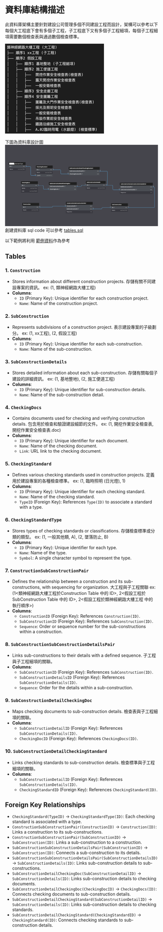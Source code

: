 # 資料庫結構描述

此資料庫架構主要針對建設公司管理多個不同建設工程而設計，架構可以參考以下
每個大工程底下會有多個子工程，子工程底下又有多個子工程細項，每個子工程細項需要數個檢查表與通過數個檢查標準。


![結構](./construction-example.png)

下圖為資料庫設計圖 ![database schema](./tables.png)
創建資料庫 sql code 可以參考 [tables.sql](./tables.sql)

以下範例將利用 [範例資料](../職安知識庫一覽表.xlsx)作為參考

## Tables

### 1. `Construction`
- Stores information about different construction projects. 存儲有關不同建設專案的資訊。 ex: (1, 類神經網路大樓工程)
- **Columns**:
  - `ID` (Primary Key): Unique identifier for each construction project.
  - `Name`: Name of the construction project.

### 2. `SubConstruction`
- Represents subdivisions of a construction project. 表示建設專案的子級劃分。 ex: (1, xx工程), (2, 假設工程)
- **Columns**:
  - `ID` (Primary Key): Unique identifier for each sub-construction.
  - `Name`: Name of the sub-construction.

### 3. `SubConstructionDetails`
- Stores detailed information about each sub-construction. 存儲有關每個子建設的詳細資訊。 ex: (1, 基地整地), (2, 施工便道工程)
- **Columns**:
  - `ID` (Primary Key): Unique identifier for sub-construction details.
  - `Name`: Name of the sub-construction detail.

### 4. `CheckingDocs`
- Contains documents used for checking and verifying construction details. 包含用於檢查和驗證建設細節的文件。 ex: (1, 開挖作業安全檢查表, 開挖作業安全檢查表.doc)
- **Columns**:
  - `ID` (Primary Key): Unique identifier for each document.
  - `Name`: Name of the checking document.
  - `Link`: URL link to the checking document.

### 5. `CheckingStandard`
- Defines various checking standards used in construction projects. 定義用於建設專案的各種檢查標準。 ex: (1, 臨時照明 (日光燈), 1)
- **Columns**:
  - `ID` (Primary Key): Unique identifier for each checking standard.
  - `Name`: Name of the checking standard.
  - `TypeID` (Foreign Key): References `Type(ID)` to associate a standard with a type.

### 6. `CheckingStandardType`
- Stores types of checking standards or classifications. 存儲檢查標準或分類的類型。 ex: (1, 一般其他類, A), (2, 墜落防止, B)
- **Columns**:
  - `ID` (Primary Key): Unique identifier for each type.
  - `Name`: Name of the type.
  - `Symbol`: A single character symbol to represent the type.

### 7. `ConstructionSubConstructionPair`
- Defines the relationship between a construction and its sub-constructions, with sequencing for organization. 大工程與子工程關聯 ex: (1<類神經網路大樓工程於Construction Table 中的 ID>, 2<假設工程於SubConstruction Table 中的 ID>, 2<假設工程於類神經網路大樓工程 中的 執行順序>)
- **Columns**:
  - `ConstructionID` (Foreign Key): References `Construction(ID)`.
  - `SubConstructionID` (Foreign Key): References `SubConstruction(ID)`.
  - `Sequence`: Order or sequence number for the sub-constructions within a construction.

### 8. `SubConstructionSubConstructionDetailsPair`
- Links sub-constructions to their details with a defined sequence. 子工程與子工程細項的關聯。
- **Columns**:
  - `SubConstructionID` (Foreign Key): References `SubConstruction(ID)`.
  - `SubConstructionDetailsID` (Foreign Key): References `SubConstructionDetails(ID)`.
  - `Sequence`: Order for the details within a sub-construction.

### 9. `SubConstructionDetailCheckingDoc`
- Maps checking documents to sub-construction details. 檢查表與子工程細項的關聯。
- **Columns**:
  - `SubConstructionDetailID` (Foreign Key): References `SubConstructionDetails(ID)`.
  - `CheckingDocID` (Foreign Key): References `CheckingDocs(ID)`.

### 10. `SubConstructionDetailCheckingStandard`
- Links checking standards to sub-construction details. 檢查標準與子工程細項的關聯。
- **Columns**:
  - `SubConstructionDetailID` (Foreign Key): References `SubConstructionDetails(ID)`.
  - `CheckingStandardID` (Foreign Key): References `CheckingStandard(ID)`.

## Foreign Key Relationships

- `CheckingStandard(TypeID)` → `CheckingStandardType(ID)`: Each checking standard is associated with a type.
- `ConstructionSubConstructionPair(ConstructionID)` → `Construction(ID)`: Links a construction to its sub-constructions.
- `ConstructionSubConstructionPair(SubConstructionID)` → `SubConstruction(ID)`: Links a sub-construction to a construction.
- `SubConstructionSubConstructionDetailsPair(SubConstructionID)` → `SubConstruction(ID)`: Connects a sub-construction to its details.
- `SubConstructionSubConstructionDetailsPair(SubConstructionDetailsID)` → `SubConstructionDetails(ID)`: Links sub-construction details to sub-constructions.
- `SubConstructionDetailCheckingDoc(SubConstructionDetailID)` → `SubConstructionDetails(ID)`: Links sub-construction details to checking documents.
- `SubConstructionDetailCheckingDoc(CheckingDocID)` → `CheckingDocs(ID)`: Connects checking documents to sub-construction details.
- `SubConstructionDetailCheckingStandard(SubConstructionDetailID)` → `SubConstructionDetails(ID)`: Links sub-construction details to checking standards.
- `SubConstructionDetailCheckingStandard(CheckingStandardID)` → `CheckingStandard(ID)`: Connects checking standards to sub-construction details.


